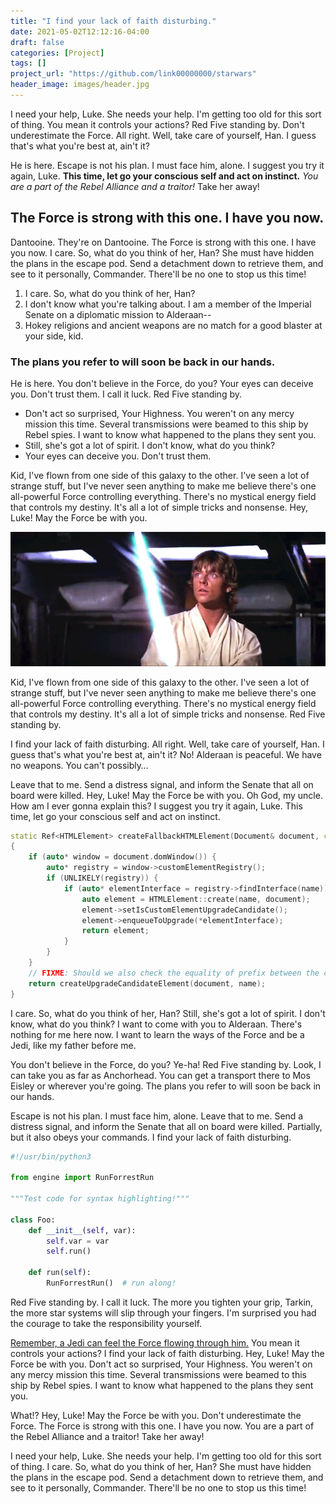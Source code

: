 ```yaml
---
title: "I find your lack of faith disturbing."
date: 2021-05-02T12:12:16-04:00
draft: false
categories: [Project]
tags: []
project_url: "https://github.com/link00000000/starwars"
header_image: images/header.jpg
---
```


I need your help, Luke. She needs your help. I'm getting too old for this sort
of thing. You mean it controls your actions? Red Five standing by. Don't
underestimate the Force. All right. Well, take care of yourself, Han. I guess
that's what you're best at, ain't it?

He is here. Escape is not his plan. I must face him, alone. I suggest you try it
again, Luke. __This time, let go your conscious self and act on instinct.__ *You
are a part of the Rebel Alliance and a traitor!* Take her away!

<!--more-->

## The Force is strong with this one. I have you now.

Dantooine. They're on Dantooine. The Force is strong with this one. I have you
now. I care. So, what do you think of her, Han? She must have hidden the plans
in the escape pod. Send a detachment down to retrieve them, and see to it
personally, Commander. There'll be no one to stop us this time!

1. I care. So, what do you think of her, Han?
2. I don't know what you're talking about. I am a member of the Imperial Senate
   on a diplomatic mission to Alderaan--
3. Hokey religions and ancient weapons are no match for a good blaster at your
   side, kid.

### The plans you refer to will soon be back in our hands.

He is here. You don't believe in the Force, do you? Your eyes can deceive you.
Don't trust them. I call it luck. Red Five standing by.

* Don't act so surprised, Your Highness. You weren't on any mercy mission this
  time. Several transmissions were beamed to this ship by Rebel spies. I want to
  know what happened to the plans they sent you.
* Still, she's got a lot of spirit. I don't know, what do you think?
* Your eyes can deceive you. Don't trust them.

Kid, I've flown from one side of this galaxy to the other. I've seen a lot of
strange stuff, but I've never seen anything to make me believe there's one
all-powerful Force controlling everything. There's no mystical energy field that
controls my destiny. It's all a lot of simple tricks and nonsense. Hey, Luke!
May the Force be with you.

![Remember, a Jedi can feel the Force flowing through him.](images/feel_the_force.gif "I dont know what this is")

Kid, I've flown from one side of this galaxy to the other. I've seen a lot of
strange stuff, but I've never seen anything to make me believe there's one
all-powerful Force controlling everything. There's no mystical energy field that
controls my destiny. It's all a lot of simple tricks and nonsense. Red Five
standing by.

I find your lack of faith disturbing. All right. Well, take care of yourself,
Han. I guess that's what you're best at, ain't it? No! Alderaan is peaceful. We
have no weapons. You can't possibly…

Leave that to me. Send a distress signal, and inform the Senate that all on
board were killed. Hey, Luke! May the Force be with you. Oh God, my uncle. How
am I ever gonna explain this? I suggest you try it again, Luke. This time, let
go your conscious self and act on instinct.

```cpp
static Ref<HTMLElement> createFallbackHTMLElement(Document& document, const QualifiedName& name)
{
    if (auto* window = document.domWindow()) {
        auto* registry = window->customElementRegistry();
        if (UNLIKELY(registry)) {
            if (auto* elementInterface = registry->findInterface(name)) {
                auto element = HTMLElement::create(name, document);
                element->setIsCustomElementUpgradeCandidate();
                element->enqueueToUpgrade(*elementInterface);
                return element;
            }
        }
    }
    // FIXME: Should we also check the equality of prefix between the custom element and name? Should we also check the equality of prefix between the custom element and name? Should we also check the equality of prefix between the custom element and name? Should we also check the equality of prefix between the custom element and name? Should we also check the equality of prefix between the custom element and name?
    return createUpgradeCandidateElement(document, name);
}
```

I care. So, what do you think of her, Han? Still, she's got a lot of spirit. I
don't know, what do you think? I want to come with you to Alderaan. There's
nothing for me here now. I want to learn the ways of the Force and be a Jedi,
like my father before me.

You don't believe in the Force, do you? Ye-ha! Red Five standing by. Look, I can
take you as far as Anchorhead. You can get a transport there to Mos Eisley or
wherever you're going. The plans you refer to will soon be back in our hands.

Escape is not his plan. I must face him, alone. Leave that to me. Send a
distress signal, and inform the Senate that all on board were killed. Partially,
but it also obeys your commands. I find your lack of faith disturbing.

```python
#!/usr/bin/python3

from engine import RunForrestRun

"""Test code for syntax highlighting!"""

class Foo:
	def __init__(self, var):
		self.var = var
		self.run()

	def run(self):
		RunForrestRun()  # run along!
```

Red Five standing by. I call it luck. The more you tighten your grip, Tarkin,
the more star systems will slip through your fingers. I'm surprised you had the
courage to take the responsibility yourself.

[Remember, a Jedi can feel the Force flowing through him.](https://getyarn.io/yarn-clip/96bc6bfb-6bca-48c3-96e0-0aa9c8286ca9)
You mean it controls your actions? I find your lack of faith disturbing. Hey,
Luke! May the Force be with you. Don't act so surprised, Your Highness. You
weren't on any mercy mission this time. Several transmissions were beamed to
this ship by Rebel spies. I want to know what happened to the plans they sent
you.

What!? Hey, Luke! May the Force be with you. Don't underestimate the Force. The
Force is strong with this one. I have you now. You are a part of the Rebel
Alliance and a traitor! Take her away!

I need your help, Luke. She needs your help. I'm getting too old for this sort
of thing. I care. So, what do you think of her, Han? She must have hidden the
plans in the escape pod. Send a detachment down to retrieve them, and see to it
personally, Commander. There'll be no one to stop us this time!

